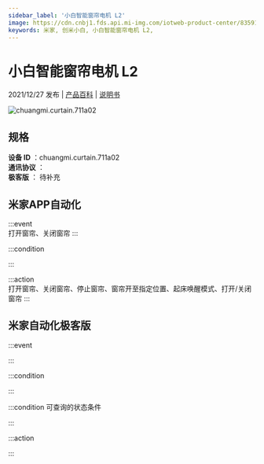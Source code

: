 ```yaml
---
sidebar_label: '小白智能窗帘电机 L2'
image: https://cdn.cnbj1.fds.api.mi-img.com/iotweb-product-center/835916d92a4a31f0087ee1b5992043b8_1636090413107.png?GalaxyAccessKeyId=AKVGLQWBOVIRQ3XLEW&Expires=9223372036854775807&Signature=IpPeuC+VVM/gB7H9gaKuFqNcqi4=
keywords: 米家, 创米小白, 小白智能窗帘电机 L2, 
---
```

# 小白智能窗帘电机 L2

2021/12/27 发布 | [产品百科](https://home.mi.com/webapp/content/baike/product/index.html?model=chuangmi.curtain.711a02/) | [说明书](https://home.mi.com/views/introduction.html?model=chuangmi.curtain.711a02&region=cn)

![chuangmi.curtain.711a02](https://cdn.cnbj1.fds.api.mi-img.com/iotweb-product-center/835916d92a4a31f0087ee1b5992043b8_1636090413107.png?GalaxyAccessKeyId=AKVGLQWBOVIRQ3XLEW&Expires=9223372036854775807&Signature=IpPeuC+VVM/gB7H9gaKuFqNcqi4=)

## 规格  
> 
**设备 ID** ：chuangmi.curtain.711a02  
**通讯协议** ：  
**极客版**  ： 待补充 


## 米家APP自动化  

:::event  
打开窗帘、关闭窗帘
:::

:::condition  

:::

:::action   
打开窗帘、关闭窗帘、停止窗帘、窗帘开至指定位置、起床唤醒模式、打开/关闭窗帘
:::

## 米家自动化极客版  

:::event  

:::

:::condition  

:::

:::condition 可查询的状态条件  

:::

:::action  

:::

        
